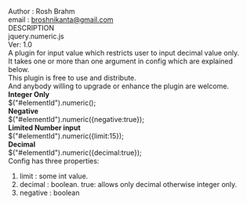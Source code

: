  Author : Rosh Brahm<br/>
 email  : broshnikanta@gmail.com<br/>
 DESCRIPTION<br/>
 jquery.numeric.js<br/>
 Ver: 1.0<br/>
 A plugin for input value which restricts user to input decimal value only.<br/>
 It takes one or more than one argument in config which are explained below.<br/>
 This plugin is free to use and distribute.<br/>
 And anybody willing to upgrade or enhance the plugin are welcome.<br/>
 <b>Integer Only</b><br/>
 $("#elementId").numeric();<br/>
 <b>Negative </b><br/>
 $("#elementId").numeric({negative:true});<br/>
 <b>Limited Number input</b><br/>
 $("#elementId").numeric({limit:15});<br/>
 <b>Decimal</b><br/>
 $("#elementId").numeric({decimal:true});<br/>
 Config has three properties:<br/>
 1) limit : some int value.<br/>
 2) decimal : boolean. true: allows only decimal otherwise integer only.<br/>
 3) negative : boolean <br/>
